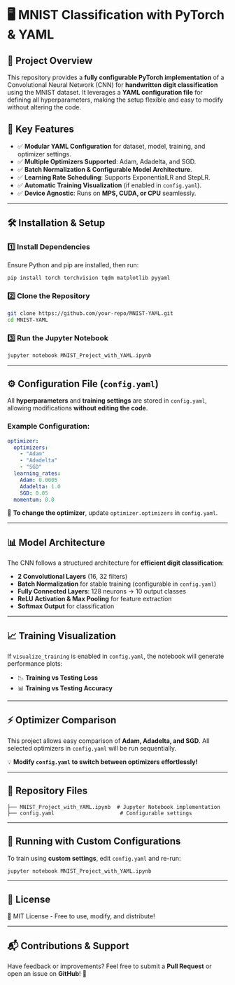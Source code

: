 # 🖥️ MNIST Classification with PyTorch & YAML

## 📌 Project Overview
This repository provides a **fully configurable PyTorch implementation** of a Convolutional Neural Network (CNN) for **handwritten digit classification** using the MNIST dataset. It leverages a **YAML configuration file** for defining all hyperparameters, making the setup flexible and easy to modify without altering the code.

## 🚀 Key Features
- ✅ **Modular YAML Configuration** for dataset, model, training, and optimizer settings.
- ✅ **Multiple Optimizers Supported**: Adam, Adadelta, and SGD.
- ✅ **Batch Normalization & Configurable Model Architecture**.
- ✅ **Learning Rate Scheduling**: Supports ExponentialLR and StepLR.
- ✅ **Automatic Training Visualization** (if enabled in `config.yaml`).
- ✅ **Device Agnostic**: Runs on **MPS, CUDA, or CPU** seamlessly.

---
## 🛠️ Installation & Setup

### 1️⃣ Install Dependencies
Ensure Python and pip are installed, then run:

```bash
pip install torch torchvision tqdm matplotlib pyyaml
```

### 2️⃣ Clone the Repository
```bash
git clone https://github.com/your-repo/MNIST-YAML.git
cd MNIST-YAML
```

### 3️⃣ Run the Jupyter Notebook
```bash
jupyter notebook MNIST_Project_with_YAML.ipynb
```

---
## ⚙️ Configuration File (`config.yaml`)
All **hyperparameters** and **training settings** are stored in `config.yaml`, allowing modifications **without editing the code**.

### Example Configuration:
```yaml
optimizer:
  optimizers:
    - "Adam"
    - "Adadelta"
    - "SGD"
  learning_rates:
    Adam: 0.0005
    Adadelta: 1.0
    SGD: 0.05
  momentum: 0.0
```
🔹 **To change the optimizer**, update `optimizer.optimizers` in `config.yaml`.

---
## 📊 Model Architecture
The CNN follows a structured architecture for **efficient digit classification**:
- **2 Convolutional Layers** (16, 32 filters)
- **Batch Normalization** for stable training (configurable in `config.yaml`)
- **Fully Connected Layers**: 128 neurons → 10 output classes
- **ReLU Activation & Max Pooling** for feature extraction
- **Softmax Output** for classification

---
## 📈 Training Visualization
If `visualize_training` is enabled in `config.yaml`, the notebook will generate performance plots:
- 📉 **Training vs Testing Loss**
- 📊 **Training vs Testing Accuracy**

---
## ⚡ Optimizer Comparison
This project allows easy comparison of **Adam, Adadelta, and SGD**. All selected optimizers in `config.yaml` will be run sequentially.

💡 **Modify `config.yaml` to switch between optimizers effortlessly!**

---
## 📂 Repository Files
```
├── MNIST_Project_with_YAML.ipynb  # Jupyter Notebook implementation
├── config.yaml                     # Configurable settings
```

---
## 📌 Running with Custom Configurations
To train using **custom settings**, edit `config.yaml` and re-run:
```bash
jupyter notebook MNIST_Project_with_YAML.ipynb
```

---
## 📜 License
📄 MIT License - Free to use, modify, and distribute!

---
## 📬 Contributions & Support
Have feedback or improvements? Feel free to submit a **Pull Request** or open an issue on **GitHub**! 🎉
